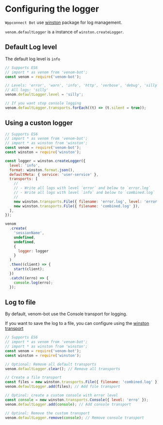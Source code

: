 # Configuring the logger

`Wppconnect Bot` use [winston](https://github.com/winstonjs/winston) package for log management.

`venom.defaultLogger` is a instance of `winston.createLogger`.

## Default Log level

The default log level is `info`

```javascript
// Supports ES6
// import * as venom from 'venom-bot';
const venom = require('venom-bot');

// Levels: 'error', 'warn', 'info', 'http', 'verbose', 'debug', 'silly'
// All logs: 'silly'
venom.defaultLogger.level = 'silly';

// If you want stop console logging
venom.defaultLogger.transports.forEach((t) => (t.silent = true));
```

## Using a custon logger

```javascript
// Supports ES6
// import * as venom from 'venom-bot';
// import * as winston from 'winston';
const venom = require('venom-bot');
const winston = require('winston');

const logger = winston.createLogger({
  level: 'info',
  format: winston.format.json(),
  defaultMeta: { service: 'user-service' },
  transports: [
    //
    // - Write all logs with level `error` and below to `error.log`
    // - Write all logs with level `info` and below to `combined.log`
    //
    new winston.transports.File({ filename: 'error.log', level: 'error' }),
    new winston.transports.File({ filename: 'combined.log' }),
  ],
});

venom
  .create(
    'sessionName',
    undefined,
    undefined,
    {
      logger: logger
    }
  )
  .then((client) => {
    start(client);
  })
  .catch((erro) => {
    console.log(erro);
  });
```

## Log to file

By default, venom-bot use the Console transport for logging.

If you want to save the log to a file, you can configure
using the [winston transport](https://github.com/winstonjs/winston#transports)

```javascript
// Supports ES6
// import * as venom from 'venom-bot';
// import * as winston from 'winston';
const venom = require('venom-bot');
const winston = require('winston');

// Optional: Remove all default transports
venom.defaultLogger.clear(); // Remove all transports

// Create a file transport
const files = new winston.transports.File({ filename: 'combined.log' });
venom.defaultLogger.add(files); // Add file transport

// Optinal: create a custom console with error level
const console = new winston.transports.Console({ level: 'erro' });
venom.defaultLogger.add(console); // Add console transport

// Optinal: Remove the custom transport
venom.defaultLogger.remove(console); // Remove console transport
```
